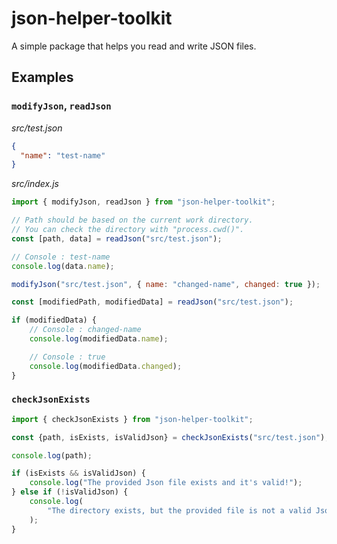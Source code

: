 # json-helper-toolkit
A simple package that helps you read and write JSON files.

## Examples
### `modifyJson`, `readJson`
*src/test.json*
```json
{
  "name": "test-name"
}
```
*src/index.js*
```js
import { modifyJson, readJson } from "json-helper-toolkit";

// Path should be based on the current work directory.
// You can check the directory with "process.cwd()".
const [path, data] = readJson("src/test.json");

// Console : test-name
console.log(data.name);

modifyJson("src/test.json", { name: "changed-name", changed: true });

const [modifiedPath, modifiedData] = readJson("src/test.json");

if (modifiedData) {
	// Console : changed-name
	console.log(modifiedData.name);

	// Console : true
	console.log(modifiedData.changed);
}

```

### `checkJsonExists`
```js
import { checkJsonExists } from "json-helper-toolkit";

const {path, isExists, isValidJson} = checkJsonExists("src/test.json");

console.log(path);

if (isExists && isValidJson) {
	console.log("The provided Json file exists and it's valid!");
} else if (!isValidJson) {
	console.log(
		"The directory exists, but the provided file is not a valid Json file."
	);
}

```